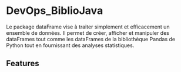 # DevOps_BiblioJava

Le package dataFrame vise à traiter simplement et efficacement un ensemble de données. Il permet de créer, afficher et 
manipuler des dataFrames tout comme les dataFrames de la bibliothèque Pandas de Python tout en fournissant des analyses 
statistiques. 

## Features


